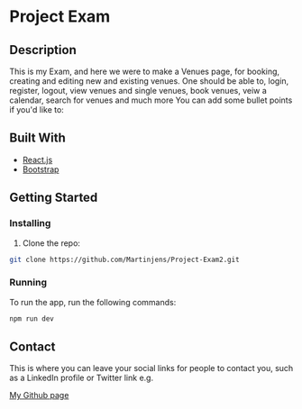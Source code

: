 # Project Exam

## Description

This is my Exam, and here we were to make a Venues page, for booking, creating and editing new and existing venues.
One should be able to, login, register, logout, view venues and single venues, book venues, veiw a calendar, search for venues and much more
You can add some bullet points if you'd like to:

## Built With

- [React.js](https://reactjs.org/)
- [Bootstrap](https://getbootstrap.com)

## Getting Started

### Installing

1. Clone the repo:

```bash
git clone https://github.com/Martinjens/Project-Exam2.git
```

### Running

To run the app, run the following commands:

```bash
npm run dev
```

## Contact

This is where you can leave your social links for people to contact you, such as a LinkedIn profile or Twitter link e.g.

[My Github page](https://github.com/Martinjens)
